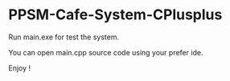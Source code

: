 # PPSM-Cafe-System-CPlusplus

Run main.exe for test the system.

You can open main.cpp source code using your prefer ide.

Enjoy !
